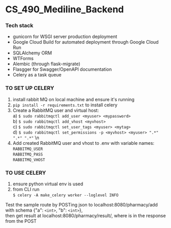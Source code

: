 # CS_490_Mediline_Backend

### Tech stack
- gunicorn for WSGI server production deployment
- Google Cloud Build for automated deployment through Google Cloud Run
- SQLAlchemy ORM
- WTForms
- Alembic (through flask-migrate)
- Flasgger for Swagger/OpenAPI documentation
- Celery as a task queue
### TO SET UP CELERY
1) install rabbit MQ on local machine and ensure it's running
2) `pip install -r requirements.txt` to install celery
3) Create a RabbitMQ user and virtual host: <br />
  a) `$ sudo rabbitmqctl add_user <myuser> <mypassword>` <br />
  b) `$ sudo rabbitmqctl add_vhost <myvhost>` <br />
  c) `$ sudo rabbitmqctl set_user_tags <myuser> <mytag>` <br />
  d) `$ sudo rabbitmqctl set_permissions -p <myvhost> <myuser> ".*" ".*" ".*"` \n
4) Add created RabbitMQ user and vhost to .env with variable names: <br />
  `RABBITMQ_USER` <br />
  `RABBITMQ_PASS` <br />
  `RABBITMQ_VHOST` <br />

### TO USE CELERY
1) ensure python virtual env is used
2) from CLI run <br />
`$ celery -A make_celery worker --loglevel INFO`

Test the sample route by POSTing json to localhost:8080/pharmacy/add with schema {"a": `<int>`, "b": `<int>`}, <br />
then get result at localhost:8080/pharmacy/result/<id>, where <id> is in the response from the POST
